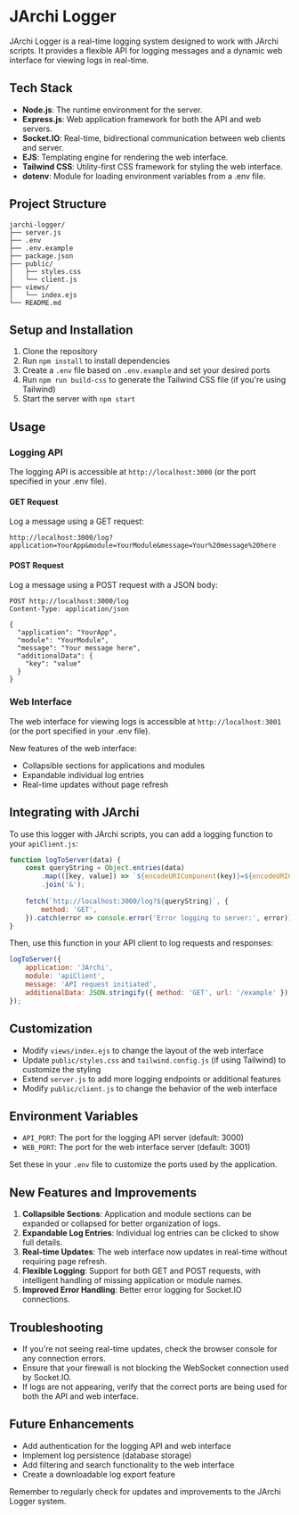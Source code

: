 # JArchi Logger

JArchi Logger is a real-time logging system designed to work with JArchi scripts. It provides a flexible API for logging messages and a dynamic web interface for viewing logs in real-time.

## Tech Stack

- **Node.js**: The runtime environment for the server.
- **Express.js**: Web application framework for both the API and web servers.
- **Socket.IO**: Real-time, bidirectional communication between web clients and server.
- **EJS**: Templating engine for rendering the web interface.
- **Tailwind CSS**: Utility-first CSS framework for styling the web interface.
- **dotenv**: Module for loading environment variables from a .env file.

## Project Structure

```
jarchi-logger/
├── server.js
├── .env
├── .env.example
├── package.json
├── public/
│   ├── styles.css
│   └── client.js
├── views/
│   └── index.ejs
└── README.md
```

## Setup and Installation

1. Clone the repository
2. Run `npm install` to install dependencies
3. Create a `.env` file based on `.env.example` and set your desired ports
4. Run `npm run build-css` to generate the Tailwind CSS file (if you're using Tailwind)
5. Start the server with `npm start`

## Usage

### Logging API

The logging API is accessible at `http://localhost:3000` (or the port specified in your .env file).

#### GET Request
Log a message using a GET request:
```
http://localhost:3000/log?application=YourApp&module=YourModule&message=Your%20message%20here
```

#### POST Request
Log a message using a POST request with a JSON body:
```
POST http://localhost:3000/log
Content-Type: application/json

{
  "application": "YourApp",
  "module": "YourModule",
  "message": "Your message here",
  "additionalData": {
    "key": "value"
  }
}
```

### Web Interface

The web interface for viewing logs is accessible at `http://localhost:3001` (or the port specified in your .env file).

New features of the web interface:
- Collapsible sections for applications and modules
- Expandable individual log entries
- Real-time updates without page refresh

## Integrating with JArchi

To use this logger with JArchi scripts, you can add a logging function to your `apiClient.js`:

```javascript
function logToServer(data) {
    const queryString = Object.entries(data)
        .map(([key, value]) => `${encodeURIComponent(key)}=${encodeURIComponent(value)}`)
        .join('&');
    
    fetch(`http://localhost:3000/log?${queryString}`, {
        method: 'GET',
    }).catch(error => console.error('Error logging to server:', error));
}
```

Then, use this function in your API client to log requests and responses:

```javascript
logToServer({
    application: 'JArchi',
    module: 'apiClient',
    message: 'API request initiated',
    additionalData: JSON.stringify({ method: 'GET', url: '/example' })
});
```

## Customization

- Modify `views/index.ejs` to change the layout of the web interface
- Update `public/styles.css` and `tailwind.config.js` (if using Tailwind) to customize the styling
- Extend `server.js` to add more logging endpoints or additional features
- Modify `public/client.js` to change the behavior of the web interface

## Environment Variables

- `API_PORT`: The port for the logging API server (default: 3000)
- `WEB_PORT`: The port for the web interface server (default: 3001)

Set these in your `.env` file to customize the ports used by the application.

## New Features and Improvements

1. **Collapsible Sections**: Application and module sections can be expanded or collapsed for better organization of logs.
2. **Expandable Log Entries**: Individual log entries can be clicked to show full details.
3. **Real-time Updates**: The web interface now updates in real-time without requiring page refresh.
4. **Flexible Logging**: Support for both GET and POST requests, with intelligent handling of missing application or module names.
5. **Improved Error Handling**: Better error logging for Socket.IO connections.

## Troubleshooting

- If you're not seeing real-time updates, check the browser console for any connection errors.
- Ensure that your firewall is not blocking the WebSocket connection used by Socket.IO.
- If logs are not appearing, verify that the correct ports are being used for both the API and web interface.

## Future Enhancements

- Add authentication for the logging API and web interface
- Implement log persistence (database storage)
- Add filtering and search functionality to the web interface
- Create a downloadable log export feature

Remember to regularly check for updates and improvements to the JArchi Logger system.